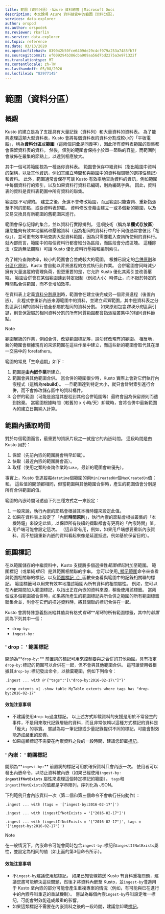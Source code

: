 ```yaml
---
title: 範圍（資料分區）-Azure 資料總管 |Microsoft Docs
description: 本文說明 Azure 資料總管中的範圍（資料分區）。
services: data-explorer
author: orspod
ms.author: orspodek
ms.reviewer: rkarlin
ms.service: data-explorer
ms.topic: reference
ms.date: 03/13/2020
ms.openlocfilehash: 839042b50fce6409de29c4cf979a253a7485fb7f
ms.sourcegitcommit: ef009294b386cba909aa56d7bd2275a3e971322f
ms.translationtype: MT
ms.contentlocale: zh-TW
ms.lasthandoff: 05/08/2020
ms.locfileid: "82977145"
---
```

# <a name="extents-data-shards"></a>範圍（資料分區）

## <a name="overview"></a>概觀

Kusto 的建立是為了支援具有大量記錄（資料列）和大量資料的資料表。 為了能夠處理這類大型資料表，Kusto 會將每個資料表的資料分割成較小的「平板電腦」，稱為**資料分區**或**範圍**（這兩個詞彙是同義字），因此所有資料表範圍的聯集都會保留資料表的資料。 然後，個別的範圍會保持小於單一節點的容量，而範圍則會散佈在叢集的節點上，以達到相應放大。 

其中一個可將範圍視為一種迷你資料表。 範圍會保存中繼資料（指出範圍中資料的架構，以及其他資訊，例如其建立時間和與範圍中的資料相關聯的選擇性標記）和資料。 此外，範圍通常會保存可讓 Kusto 有效率地查詢資料的資訊，例如範圍中每個資料行的索引，以及如果資料行資料已編碼，則為編碼字典。 因此，資料表的資料是資料表範圍中所有資料的聯集。

範圍是*不可變*的。 建立之後，永遠不會修改範圍，而且範圍只能查詢、重新指派至不同的節點，或從資料表卸載。 資料修改會藉由建立一或多個新的範圍，以及交易交換具有新範圍的舊範圍來進行。

範圍會保存記錄的集合，並以資料行實際排列。
這項技術（稱為單**欄式存放區**）讓您能夠有效率地編碼和壓縮資料（因為相同的資料行中的不同值通常會彼此「相似」），並可更有效率地查詢大型資料範圍，因為只需要載入查詢所使用的資料行。 就內部而言，範圍中的每個資料行都會細分為區段，而區段會分成區塊。 這種除法（查詢無法觀察）可讓 Kusto 優化資料行壓縮和編制索引。

為了維持查詢效率，較小的範圍會合並成較大的範圍。
根據已設定的[合併原則](mergepolicy.md)和[分區化原則](shardingpolicy.md)，Kusto 會自動以背景進程的方式執行此作業。
合併範圍會同時減少擁有大量追蹤的管理負荷，但更重要的是，它允許 Kusto 優化其索引並改善壓縮。 範圍合併會在某個範圍達到特定限制（例如大小）時停止，而不限於特定的時間點合併範圍，而不會增加效率。

在資料表上定義[資料分割原則](partitioningpolicy.md)時，範圍會在建立後完成另一個背景進程（後置內嵌）。 此程式會重新內嵌來源範圍中的資料，並建立*同質*範圍，其中是資料表之分割區索引*鍵*的資料行值全都屬於相同的資料分割。 如果原則包含*雜湊分割*區索引鍵，則會保證屬於相同資料分割的所有同質範圍都會指派給叢集中的相同資料節點。

> [!NOTE]
> 範圍層級的作業，例如合併、改變範圍標記等，請勿修改現有的範圍。
> 相反地，新的範圍會根據現有的來源範圍在這些作業中建立，而這些新的範圍會取代其在單一交易中的 forefathers。

範圍的常見「生命週期」如下：

1. 範圍是**由內嵌作業**所建立。
2. 範圍會與其他範圍合併。 當合併的範圍很少時，Kusto 實際上會對它們執行內嵌程式（這稱為**rebuild**）。 一旦範圍達到特定大小，就只會針對索引進行合併，而不會修改儲存區中的資料構件。
3. 合併的範圍（可能是追蹤其歷程到其他合併範圍等）最終會因為保留原則而遭到捨棄。 當範圍根據時間（較舊的 x 小時/天）卸載時，會將合併中最新範圍內的建立日期納入計算。

## <a name="extent-ingestion-time"></a>範圍內攝取時間

對於每個範圍而言，最重要的資訊片段之一就是它的內嵌時間。 這段時間是由 Kusto 用於：

1. 保留（先前內嵌的範圍將會稍早卸載）。
2. 快取（最近內嵌的範圍將會高）。
3. 取樣（使用之類的查詢作業時`take`，最新的範圍會較優先）。

事實上，Kusto 會追蹤每`datetime`個範圍的兩`MinCreatedOn`個`MaxCreatedOn`值：和。
這些值的開頭都相同，但當範圍與其他範圍合併時，產生的範圍值會分別是所有合併範圍的值。

範圍的內嵌時間可透過下列三種方式之一來設定：

1. 一般來說，執行內嵌的節點會根據其本機時鐘來設定此值。
2. 如果在資料表上設定了「內嵌**時間原則**」，執行內嵌的節點會根據叢集的「本機時鐘」來設定此值，以保證所有後續的擷取都會有更高的「內嵌時間」值。
3. 用戶端可能會設定這次。 （這非常有用，例如，如果用戶端想要重新內嵌資料，而不想讓重新內嵌的資料看起來像是延遲抵達，例如基於保留目的）。    

## <a name="extent-tagging"></a>範圍標記

在以範圍儲存的中繼資料中，Kusto 支援將多個選擇性*範圍標記*附加至範圍。 範圍標記（或單純*標記*）是與範圍相關聯的字串。 您可以使用[. 顯示範圍](extents-commands.md#show-extents)命令來查看與範圍相關聯的標記，以及[範圍標記（）](../query/extenttagsfunction.md)函數來查看與範圍中的記錄相關聯的標記。
範圍標籤可以用來有效率地描述範圍內所有資料的相關屬性。
例如，您可以在內嵌期間加入範圍標記，以指出正在內嵌的資料來源，稍後使用該標籤。 當兩個或多個範圍被合併時，如果將所產生的範圍標記與所合併之範圍的所有範圍標籤聯集合並，則會在它們的描述資料時，將其關聯的標記合併在一起。

Kusto 會將特殊意義指派給其值具有格式*首碼**尾碼*的所有範圍標籤，其中的*前置*詞為下列其中一個：

* `drop-by:`
* `ingest-by:`

### <a name="drop-by-extent-tags"></a>' drop： ' 範圍標記

開頭為**`drop-by:`** 前置詞的標記可用來控制要與之合併的其他範圍。具有指定`drop-by:`標記的範圍可以合併在一起，但不會與其他範圍合併。 這可讓使用者根據其`drop-by:`標記發出命令，以捨棄範圍，例如下列命令：

```kusto
.ingest ... with @'{"tags":"[\"drop-by:2016-02-17\"]"}'

.drop extents <| .show table MyTable extents where tags has "drop-by:2016-02-17" 
```

#### <a name="performance-notes"></a>效能注意事項

* 不建議使用`drop-by`過度標記。 以上述方式卸載資料的支援是用於不常發生的事件，不是用來取代記錄層級的資料，而且非常依賴以這種方式標記的資料是「龐大」的事實。 嘗試為每一筆記錄或少量記錄提供不同的標記，可能會對效能造成嚴重的影響。
* 如果這類標記不需要在內嵌資料之後的一段時間，建議您卸載[標記](extents-commands.md#drop-extent-tags)。

### <a name="ingest-by-extent-tags"></a>' 內嵌： ' 範圍標記

開頭為**`ingest-by:`** 前置詞的標記可用於確保資料只會內嵌一次。 使用者可以發出內嵌命令，以防止資料被內嵌（如果已經使用`ingest-by:` **`ingestIfNotExists`** 屬性來處理這個特定標記的範圍）。
`tags`和`ingestIfNotExists`的值都是字串陣列，序列化為 JSON。

下列範例只會內嵌資料一次（第二個和第三個命令不會執行任何動作）：

```kusto
.ingest ... with (tags = '["ingest-by:2016-02-17"]')

.ingest ... with (ingestIfNotExists = '["2016-02-17"]')

.ingest ... with (ingestIfNotExists = '["2016-02-17"]', tags = '["ingest-by:2016-02-17"]')
```

> [!NOTE]
> 在一般情況下，內嵌命令可能會同時包含`ingest-by:`標記和`ingestIfNotExists`屬性，並設定為相同的值（如上面的第3個命令所示）。

#### <a name="performance-notes"></a>效能注意事項

- 不`ingest-by`建議使用超標記。
如果已知管線饋送 Kusto 有資料重複問題，建議您盡可能解決這些問題，然後才將資料內嵌至 Kusto，並`ingest-by`僅適用于 Kusto 至內嵌的部分可能會產生重複專案的情況（例如，有可能與已在進行中的內嵌呼叫重迭的重試機制）。 嘗試為每個內嵌`ingest-by`呼叫設定唯一標記，可能會對效能造成嚴重的影響。
- 如果這類標記不需要在內嵌資料之後的一段時間，建議您卸載[標記](extents-commands.md#drop-extent-tags)。
